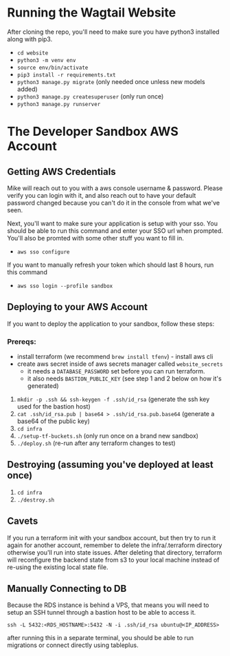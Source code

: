 # Running the Wagtail Website

After cloning the repo, you'll need to make sure you have python3 installed along with pip3.

- `cd website`
- `python3 -m venv env`
- `source env/bin/activate`
- `pip3 install -r requirements.txt`
- `python3 manage.py migrate` (only needed once unless new models added)
- `python3 manage.py createsuperuser` (only run once)
- `python3 manage.py runserver`

# The Developer Sandbox AWS Account

## Getting AWS Credentials

Mike will reach out to you with a aws console username & password. Please verify you can login with it, and also reach out to have your default password changed because you can't do it in the console from what we've seen.

Next, you'll want to make sure your application is setup with your sso. You should be able to run this command and enter your SSO url when prompted. You'll also be promted with some other stuff you want to fill in.

- `aws sso configure`

If you want to manually refresh your token which should last 8 hours, run this command

- `aws sso login --profile sandbox`

## Deploying to your AWS Account

If you want to deploy the application to your sandbox, follow these steps:

### Prereqs:

- install terraform (we recommend `brew install tfenv`) - install aws cli
- create aws secret inside of aws secrets manager called `website_secrets`
  - it needs a `DATABASE_PASSWORD` set before you can run terraform.
  - it also needs `BASTION_PUBLIC_KEY` (see step 1 and 2 below on how it's generated)

1. `mkdir -p .ssh && ssh-keygen -f .ssh/id_rsa` (generate the ssh key used for the bastion host)
2. `cat .ssh/id_rsa.pub | base64 > .ssh/id_rsa.pub.base64` (generate a base64 of the public key)
3. `cd infra`
4. `./setup-tf-buckets.sh` (only run once on a brand new sandbox)
5. `./deploy.sh` (re-run after any terraform changes to test)

## Destroying (assuming you've deployed at least once)

1. `cd infra`
2. `./destroy.sh`

## Cavets

If you run a terraform init with your sandbox account, but then try to run it again for another account, remember to delete the infra/.terraform directory otherwise you'll run into state issues. After deleting that directory, terraform will reconfigure the backend state from s3 to your local machine instead of re-using the existing local state file.

## Manually Connecting to DB

Because the RDS instance is behind a VPS, that means you will need to setup an SSH tunnel through a bastion host to be able to access it.

`ssh -L 5432:<RDS_HOSTNAME>:5432 -N -i .ssh/id_rsa ubuntu@<IP_ADDRESS>`

after running this in a separate terminal, you should be able to run migrations or connect directly using tableplus.
